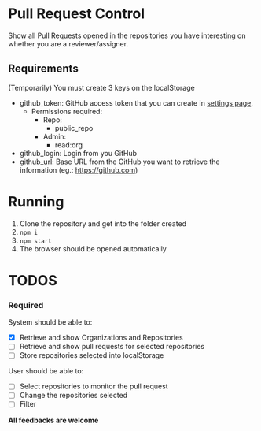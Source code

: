 # Pull Request Control

Show all Pull Requests opened in the repositories you have interesting on whether you are a reviewer/assigner.

## Requirements

(Temporarily) You must create 3 keys on the localStorage
- github_token: GitHub access token that you can create in [settings page](https://github.com/settings/tokens). 
  - Permissions required:
    - Repo:
      - public_repo
    - Admin:
      - read:org
- github_login: Login from you GitHub
- github_url: Base URL from the GitHub you want to retrieve the information (eg.: https://github.com)

# Running

1. Clone the repository and get into the folder created
2. `npm i`
3. `npm start`
4. The browser should be opened automatically

# TODOS

### Required

System should be able to:
- [x] Retrieve and show Organizations and Repositories
- [ ] Retrieve and show pull requests for selected repositories
- [ ] Store repositories selected into localStorage

User should be able to:
- [ ] Select repositories to monitor the pull request
- [ ] Change the repositories selected
- [ ] Filter

**All feedbacks are welcome**

